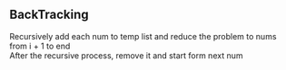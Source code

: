 ## BackTracking
Recursively add each num to temp list and reduce the problem to nums from i + 1 to end   
After the recursive process, remove it and start form next num
